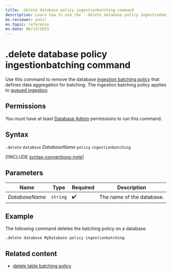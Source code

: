 ```yaml
---
title: .delete database policy ingestionbatching command
description: Learn how to use the `.delete database policy ingestionbatching` command to delete the database ingestion batching policy.
ms.reviewer: yonil
ms.topic: reference
ms.date: 06/13/2023
---
```

# .delete database policy ingestionbatching command

Use this command to remove the database [ingestion batching policy](batching-policy.md) that defines data aggregation for batching. The ingestion batching policy applies to [queued ingestion](../../ingest-data-overview.md#continuous-data-ingestion).

## Permissions

You must have at least [Database Admin](../access-control/role-based-access-control.md) permissions to run this command.

## Syntax

`.delete` `database` *DatabaseName* `policy` `ingestionbatching`

[!INCLUDE [syntax-conventions-note](../includes/syntax-conventions-note.md)]

## Parameters

|Name|Type|Required|Description|
|--|--|--|--|
|*DatabaseName*| `string` | :heavy_check_mark:|The name of the database.|

## Example

The following command deletes the batching policy on a database.

```kusto
.delete database MyDatabase policy ingestionbatching
```

## Related content

* [delete table batching policy](delete-table-ingestion-batching-policy.md)
